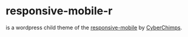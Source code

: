 responsive-mobile-r
===================

is a wordpress child theme of the
[responsive-mobile](http://cyberchimps.com/responsive-II/) by
[CyberChimps](http://cyberchimps.com/).
